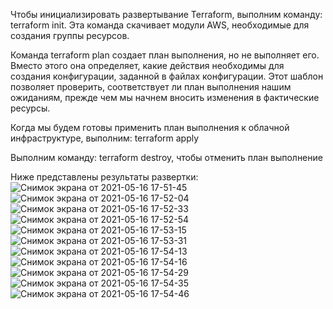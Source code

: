 
Чтобы инициализировать развертывание Terraform, выполним команду: terraform init. Эта команда скачивает модули AWS, необходимые для создания группы ресурсов.


Команда terraform plan создает план выполнения, но не выполняет его. Вместо этого она определяет, какие действия необходимы для создания конфигурации, заданной в файлах конфигурации. Этот шаблон позволяет проверить, соответствует ли план выполнения нашим ожиданиям, прежде чем мы начнем вносить изменения в фактические ресурсы.

Когда мы будем готовы применить план выполнения к облачной инфраструктуре, выполним: terraform apply

Выполним команду: terraform destroy, чтобы отменить план выполнение

Ниже представлены результаты развертки:
![Снимок экрана от 2021-05-16 17-51-45](https://user-images.githubusercontent.com/73390744/118401926-47ac5200-b670-11eb-9e23-97ffa07fd540.png)
![Снимок экрана от 2021-05-16 17-52-04](https://user-images.githubusercontent.com/73390744/118401928-4844e880-b670-11eb-95df-99ed82a10aff.png)
![Снимок экрана от 2021-05-16 17-52-33](https://user-images.githubusercontent.com/73390744/118401929-48dd7f00-b670-11eb-88fb-6b8ec2bca2f8.png)
![Снимок экрана от 2021-05-16 17-52-54](https://user-images.githubusercontent.com/73390744/118401930-48dd7f00-b670-11eb-947b-f26ebc11d216.png)
![Снимок экрана от 2021-05-16 17-53-15](https://user-images.githubusercontent.com/73390744/118401931-49761580-b670-11eb-8bf2-0c3b8fa22542.png)
![Снимок экрана от 2021-05-16 17-53-31](https://user-images.githubusercontent.com/73390744/118401932-49761580-b670-11eb-82e6-930e178cc1cd.png)
![Снимок экрана от 2021-05-16 17-54-13](https://user-images.githubusercontent.com/73390744/118401933-4a0eac00-b670-11eb-87a9-30d808e2a461.png)
![Снимок экрана от 2021-05-16 17-54-16](https://user-images.githubusercontent.com/73390744/118401934-4a0eac00-b670-11eb-9743-daa29338da27.png)
![Снимок экрана от 2021-05-16 17-54-29](https://user-images.githubusercontent.com/73390744/118401935-4aa74280-b670-11eb-8629-823770686f1a.png)
![Снимок экрана от 2021-05-16 17-54-35](https://user-images.githubusercontent.com/73390744/118401937-4aa74280-b670-11eb-8d39-eeeb89dd9bcf.png)
![Снимок экрана от 2021-05-16 17-54-46](https://user-images.githubusercontent.com/73390744/118401938-4b3fd900-b670-11eb-84fd-478448cdde66.png)

